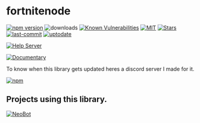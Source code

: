 # fortnitenode
[![npm version](https://img.shields.io/npm/v/fortnitenode?style=flat-square)](https://badge.fury.io/js/fortnitenode) ![downloads](https://img.shields.io/npm/dt/fortnitenode?color=blue&style=flat-square) [![Known Vulnerabilities](https://img.shields.io/snyk/vulnerabilities/npm/fortnitenode?color=blue&style=flat-square)](https://snyk.io/test/github/Teenari/fortnitenode?targetFile=package.json) [![MIT](https://img.shields.io/npm/l/fortnitenode?style=flat-square&color=blue)](https://github.com/Teenari/fortnitenode/blob/master/LICENSE) [![Stars](https://img.shields.io/github/stars/teenari/fortnitenode?style=flat-square)](https://github.com/Teenari/fortnitenode) [![last-commit](https://img.shields.io/github/last-commit/teenari/fortnitenode?color=blue&style=flat-square)](https://github.com/Teenari/fortnitenode) [![uptodate](https://img.shields.io/librariesio/github/teenari/fortnitenode?color=blue&style=flat-square)](https://github.com/Teenari/fortnitenode/blob/master/package.json)

[![Help Server](https://img.shields.io/badge/EpicGames%20App%20Development-We%20can%20help%20you!-7289da.svg?logo=discord&color=blue&style=flat-square)](https://discord.gg/yECNnKF)

[![Documentary](https://img.shields.io/badge/Documentary-Click%20here-vl?color=blue&style=flat-square)](https://stoplight.io/p/docs/gh/teenari/fortnitenode?group=master&utm_campaign=publish_dialog&utm_source=studio)

To know when this library gets updated heres a discord server I made for it.

[![npm](https://discordapp.com/api/guilds/704405221358436523/widget.png?style=banner2)](https://discord.gg/FQFx485)

## Projects using this library.

[![NeoBot](https://discordapp.com/api/guilds/703690937074974761/widget.png?style=banner2)](https://discord.gg/Cj7h5DT)